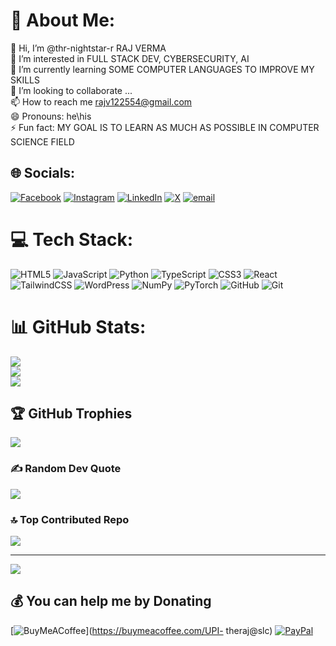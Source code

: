 # 💫 About Me:
👋 Hi, I’m @thr-nightstar-r RAJ VERMA<br>👀 I’m interested in FULL STACK DEV, CYBERSECURITY, AI<br>🌱 I’m currently learning SOME COMPUTER LANGUAGES TO IMPROVE MY SKILLS<br>💞️ I’m looking to collaborate ...<br>📫 How to reach me rajv122554@gmail.com<br>😄 Pronouns: he\his<br>⚡ Fun fact: MY GOAL IS TO LEARN AS MUCH AS POSSIBLE IN COMPUTER SCIENCE FIELD


## 🌐 Socials:
[![Facebook](https://img.shields.io/badge/Facebook-%231877F2.svg?logo=Facebook&logoColor=white)](https://facebook.com/https://www.facebook.com/Gauravraj071) [![Instagram](https://img.shields.io/badge/Instagram-%23E4405F.svg?logo=Instagram&logoColor=white)](https://instagram.com/https://instagram.com/@the_nightstar_r) [![LinkedIn](https://img.shields.io/badge/LinkedIn-%230077B5.svg?logo=linkedin&logoColor=white)](https://linkedin.com/in/https://www.linkedin.com/in/raj-verma-398465324/) [![X](https://img.shields.io/badge/X-black.svg?logo=X&logoColor=white)](https://x.com/https://x.com/@THE_NIGHTSTARR) [![email](https://img.shields.io/badge/Email-D14836?logo=gmail&logoColor=white)](mailto:rajv122554@gmail.com) 

# 💻 Tech Stack:
![HTML5](https://img.shields.io/badge/html5-%23E34F26.svg?style=for-the-badge&logo=html5&logoColor=white) ![JavaScript](https://img.shields.io/badge/javascript-%23323330.svg?style=for-the-badge&logo=javascript&logoColor=%23F7DF1E) ![Python](https://img.shields.io/badge/python-3670A0?style=for-the-badge&logo=python&logoColor=ffdd54) ![TypeScript](https://img.shields.io/badge/typescript-%23007ACC.svg?style=for-the-badge&logo=typescript&logoColor=white) ![CSS3](https://img.shields.io/badge/css3-%231572B6.svg?style=for-the-badge&logo=css3&logoColor=white) ![React](https://img.shields.io/badge/react-%2320232a.svg?style=for-the-badge&logo=react&logoColor=%2361DAFB) ![TailwindCSS](https://img.shields.io/badge/tailwindcss-%2338B2AC.svg?style=for-the-badge&logo=tailwind-css&logoColor=white) ![WordPress](https://img.shields.io/badge/WordPress-%23117AC9.svg?style=for-the-badge&logo=WordPress&logoColor=white) ![NumPy](https://img.shields.io/badge/numpy-%23013243.svg?style=for-the-badge&logo=numpy&logoColor=white) ![PyTorch](https://img.shields.io/badge/PyTorch-%23EE4C2C.svg?style=for-the-badge&logo=PyTorch&logoColor=white) ![GitHub](https://img.shields.io/badge/github-%23121011.svg?style=for-the-badge&logo=github&logoColor=white) ![Git](https://img.shields.io/badge/git-%23F05033.svg?style=for-the-badge&logo=git&logoColor=white)
# 📊 GitHub Stats:
![](https://github-readme-stats.vercel.app/api?username=thr-nightstar-r&theme=midnight-purple&hide_border=false&include_all_commits=false&count_private=true)<br/>
![](https://nirzak-streak-stats.vercel.app/?user=thr-nightstar-r&theme=midnight-purple&hide_border=false)<br/>
![](https://github-readme-stats.vercel.app/api/top-langs/?username=thr-nightstar-r&theme=midnight-purple&hide_border=false&include_all_commits=false&count_private=true&layout=compact)

## 🏆 GitHub Trophies
![](https://github-profile-trophy.vercel.app/?username=thr-nightstar-r&theme=radical&no-frame=false&no-bg=true&margin-w=4)

### ✍️ Random Dev Quote
![](https://quotes-github-readme.vercel.app/api?type=horizontal&theme=radical)

### 🔝 Top Contributed Repo
![](https://github-contributor-stats.vercel.app/api?username=thr-nightstar-r&limit=5&theme=midnight-purple&combine_all_yearly_contributions=true)

---
[![](https://visitcount.itsvg.in/api?id=thr-nightstar-r&icon=7&color=8)](https://visitcount.itsvg.in)

  ## 💰 You can help me by Donating
  [![BuyMeACoffee](https://img.shields.io/badge/Buy%20Me%20a%20Coffee-ffdd00?style=for-the-badge&logo=buy-me-a-coffee&logoColor=black)](https://buymeacoffee.com/UPI- theraj@slc) [![PayPal](https://img.shields.io/badge/PayPal-00457C?style=for-the-badge&logo=paypal&logoColor=white)](https://paypal.me/@theraj00) 

  
<!-- Proudly created with GPRM ( https://gprm.itsvg.in ) -->
